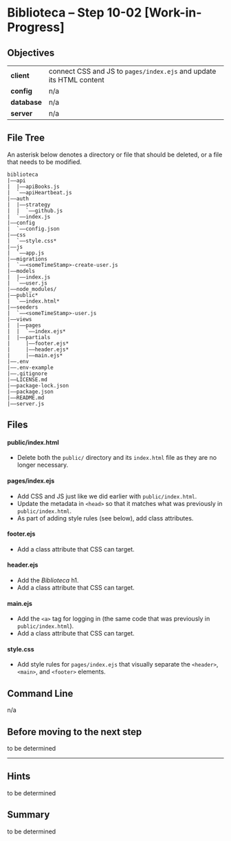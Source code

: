 # Biblioteca – Step 10-02 [Work-in-Progress]

## Objectives
|              |                                                                           |
|:------------ | :------------------------------------------------------------------------ |
| **client**   | connect CSS and JS to `pages/index.ejs` and update its HTML content       |
| **config**   | n/a                                                                       |
| **database** | n/a                                                                       |
| **server**   | n/a                                                                       |

## File Tree
An asterisk below denotes a directory or file that should be deleted, or a file that needs to be modified.
```
biblioteca
|––api
|  |––apiBooks.js
|  `––apiHeartbeat.js
|––auth
|  |––strategy
|  |  `––github.js
|  `––index.js
|––config
|  `––config.json
|––css
|  `––style.css*
|––js
|  `––app.js
|––migrations
|  `––<someTimeStamp>-create-user.js
|––models
|  |––index.js
|  `––user.js
|––node_modules/
|––public*
|  `––index.html*
|––seeders
|  `––<someTimeStamp>-user.js
|––views
|  |––pages
|  |  `––index.ejs*
|  |––partials
|     |––footer.ejs*
|     |––header.ejs*
|     |––main.ejs*
|––.env
|––.env-example
|––.gitignore
|––LICENSE.md
|––package-lock.json
|––package.json
|––README.md
|––server.js
```

## Files
#### public/index.html
* Delete both the `public/` directory and its `index.html` file as they are no longer necessary.

#### pages/index.ejs
* Add CSS and JS just like we did earlier with `public/index.html`.
* Update the metadata in `<head>` so that it matches what was previously in `public/index.html`.
* As part of adding style rules (see below), add class attributes.

#### footer.ejs
* Add a class attribute that CSS can target.

#### header.ejs
* Add the _Biblioteca_ h1.
* Add a class attribute that CSS can target.

#### main.ejs
* Add the `<a>` tag for logging in (the same code that was previously in `public/index.html`).
* Add a class attribute that CSS can target.

#### style.css
* Add style rules for `pages/index.ejs` that visually separate the `<header>`, `<main>`, and `<footer>` elements.

## Command Line
n/a

## Before moving to the next step
to be determined

___

## Hints
to be determined

## Summary
to be determined
